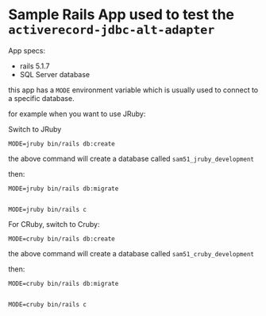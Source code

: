 # Sample Rails App used to test the `activerecord-jdbc-alt-adapter`


App specs:

- rails 5.1.7
- SQL Server database

this app has a `MODE` environment variable which is usually used to connect to
a specific database.

for example when you want to use JRuby:


Switch to JRuby

```
MODE=jruby bin/rails db:create
```

the above command will create a database called `sam51_jruby_development`

then:


```
MODE=jruby bin/rails db:migrate


MODE=jruby bin/rails c

```

For CRuby, switch to Cruby:


```
MODE=cruby bin/rails db:create
```

the above command will create a database called `sam51_cruby_development`

then:


```
MODE=cruby bin/rails db:migrate


MODE=cruby bin/rails c

```
